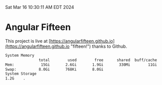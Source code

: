 Sat Mar 16 10:30:11 AM EDT 2024

# Angular Fifteen


This project is live at [https://angularfifteen.github.io](https://angularfifteen.github.io "fifteen!") thanks to Github.

```bash
System Memory
               total        used        free      shared  buff/cache   available
Mem:            15Gi       2.6Gi       1.9Gi       330Mi        11Gi        12Gi
Swap:          8.0Gi       768Ki       8.0Gi
System Storage
1.2G	.
```
```bash
